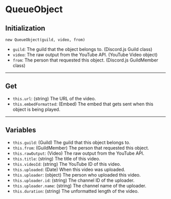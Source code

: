 # QueueObject

## Initialization

`new QueueObject(guild, video, from)`

* `guild`: The guild that the object belongs to. (Discord.js Guild class)
* `video`: The raw output from the YouTube API. (YouTube Video object)
* `from`: The person that requested this object. (Discord.js GuildMember class)

---

## Get

* `this.url`: (string) The URL of the video.
* `this.embedFormatted`: (Embed) The embed that gets sent when this object is being played.

---

## Variables

* `this.guild`: (Guild) The guild that this object belongs to.
* `this.from`: (GuildMember) The person that requested this object.
* `this.rawOutput`: (Video) The raw output from the YouTube API.
* `this.title`: (string) The title of this video.
* `this.videoId`: (string) The YouTube ID of this video.
* `this.uploaded`: (Date) When this video was uploaded.
* `this.uploader`: (object) The person who uploaded this video.
* `this.uploader.id`: (string) The channel ID of the uploader.
* `this.uploader.name`: (string) The channel name of the uploader.
* `this.duration`: (string) The unformatted length of the video.
